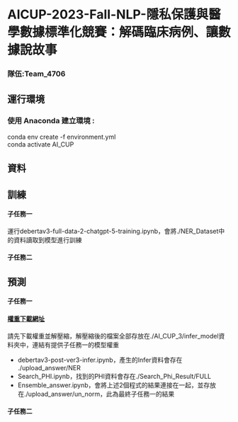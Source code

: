 # AICUP-2023-Fall-NLP-隱私保護與醫學數據標準化競賽：解碼臨床病例、讓數據說故事   
### 隊伍:Team_4706
## 運行環境  
### 使用 Anaconda 建立環境 :
conda env create -f environment.yml  
conda activate AI_CUP  

## 資料  

## 訓練 
#### 子任務一
運行debertav3-full-data-2-chatgpt-5-training.ipynb，會將./NER_Dataset中的資料讀取到模型進行訓練
#### 子任務二
 
## 預測
#### 子任務一
#### [權重下載網址](https://drive.google.com/file/d/138w6WqmUpF9DkZcPv_d0enoVVOEOkFCh/view?usp=sharing)  
請先下載權重並解壓縮，解壓縮後的檔案全部存放在./AI_CUP_3/infer_model資料夾中，連結有提供子任務一的模型權重  
- debertav3-post-ver3-infer.ipynb，產生的Infer資料會存在 ./upload_answer/NER
- Search_PHI.ipynb，找到的PHI資料會存在./Search_Phi_Result/FULL
- Ensemble_answer.ipynb，會將上述2個程式的結果連接在一起，並存放在./upload_answer/un_norm，此為最終子任務一的結果
#### 子任務二
